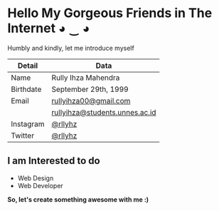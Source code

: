 # Hello My Gorgeous Friends in The Internet ◕ ‿ ◕

Humbly and kindly, let me introduce myself

| Detail | Data |
|  ---  | --- |
| Name | Rully Ihza Mahendra |
| Birthdate | September 29th, 1999 |
| Email | rullyihza00@gmail.com |
|       | rullyihza@students.unnes.ac.id |
| Instagram | [@rllyhz](https://www.instagram.com/rllyhz/) |
| Twitter | [@rllyhz](https://www.twitter.com/rllyhz/) |

## I am Interested to do 

- Web Design 
- Web Developer

**So, let's create something awesome with me :)**
